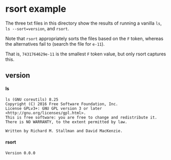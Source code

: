 rsort example
=============

The three txt files in this directory show the results of running a
vanilla `ls`, `ls --sort=version`, and `rsort`.

Note that `rsort` appropriately sorts the files based on the `F` token,
whereas the alternatives fail to (search the file for `e-11`).

That is, `7431764629e-11` is the smallest `F` token value, but only
rsort captures this.

version
-------

#### ls 

    ls (GNU coreutils) 8.25
    Copyright (C) 2016 Free Software Foundation, Inc.
    License GPLv3+: GNU GPL version 3 or later <http://gnu.org/licenses/gpl.html>.
    This is free software: you are free to change and redistribute it.
    There is NO WARRANTY, to the extent permitted by law.

    Written by Richard M. Stallman and David MacKenzie.

#### rsort

    Version 0.0.0
